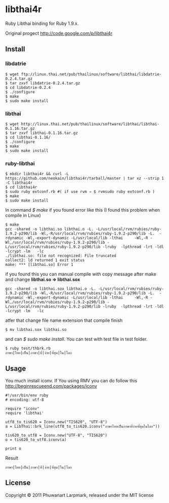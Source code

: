 # libthai4r

Ruby Libthai binding for Ruby 1.9.x.

Original progect http://code.google.com/p/libthai4r

## Install

### libdatrie

	$ wget ftp://linux.thai.net/pub/thailinux/software/libthai/libdatrie-0.2.4.tar.gz
	$ tar zxvf libdatrie-0.2.4.tar.gz
	$ cd libdatrie-0.2.4
	$ ./configure
	$ make
	$ sudo make install

### libthai

	$ wget http://linux.thai.net/pub/thailinux/software/libthai/libthai-0.1.16.tar.gz
	$ tar zxvf libthai-0.1.16.tar.gz 
	$ cd libthai-0.1.16/
	$ ./configure 
	$ make
	$ sudo make install

### ruby-libthai

	$ mkdir libthai4r && curl -L https://github.com/neokain/libthai4r/tarball/master | tar xz --strip 1 -C libthai4r
	$ cd libthai4r
	$ sudo ruby extconf.rb #( if use rvm ⇒ $ rvmsudo ruby extconf.rb )
	$ make
	$ sudo make install

In command *$ make* if you found error like this (I found this problem when compile in Linux)

	$ make
	gcc -shared -o libthai.so libthai.o -L. -L/usr/local/rvm/rubies/ruby-1.9.2-p290/lib -Wl,-R/usr/local/rvm/rubies/ruby-1.9.2-p290/lib -L.  -rdynamic -Wl,-export-dynamic -L/usr/local/lib -lthai     -Wl,-R -Wl,/usr/local/rvm/rubies/ruby-1.9.2-p290/lib -L/usr/local/rvm/rubies/ruby-1.9.2-p290/lib -lruby  -lpthread -lrt -ldl -lcrypt -lm   -lc
	./libthai.so: file not recognized: File truncated
	collect2: ld returned 1 exit status
	make: *** [libthai.so] Error 1

if you found this you can manual compile with copy message after make and change **libthai.so ⇒ libthai.sox**

	gcc -shared -o libthai.sox libthai.o -L. -L/usr/local/rvm/rubies/ruby-1.9.2-p290/lib -Wl,-R/usr/local/rvm/rubies/ruby-1.9.2-p290/lib -L.  -rdynamic -Wl,-export-dynamic -L/usr/local/lib -lthai     -Wl,-R -Wl,/usr/local/rvm/rubies/ruby-1.9.2-p290/lib -L/usr/local/rvm/rubies/ruby-1.9.2-p290/lib -lruby  -lpthread -lrt -ldl -lcrypt -lm   -lc

atfer that change file name extension that compile finish

	$ mv libthai.sox libthai.so

and can *$ sudo make install*. You can test with test file in test folder.

	$ ruby test/thbrk.rb
	ภาษา|ไทย|เป็น|ภาษา|ที่|ง่าย|ที่สุด|ใน|โลก

## Usage

You much install iconv. If You using RMV you can do follow this http://beginrescueend.com/packages/iconv

	#!/usr/bin/env ruby
	# encoding: utf-8

	require "iconv"
	require 'libthai'

	utf8_to_tis620 = Iconv.new("TIS620", "UTF-8")
	a = LibThai::brk_line(utf8_to_tis620.iconv("ภาษาไทยเป็นภาษาที่ง่ายที่สุดในโลก"))

	tis620_to_utf8 = Iconv.new("UTF-8", "TIS620")
	o = tis620_to_utf8.iconv(a)

	print o

Result

	ภาษา|ไทย|เป็น|ภาษา|ที่|ง่าย|ที่สุด|ใน|โลก

## License

Copyright © 2011 Phuwanart Larpmark, released under the MIT license